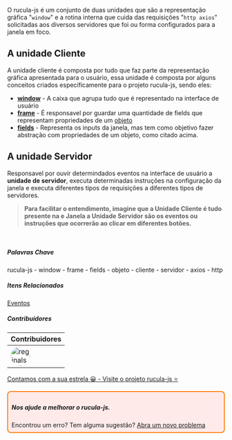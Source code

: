 O rucula-js é um conjunto de duas unidades que são a  representação gráfica "`window`" e a rotina interna que cuida das requisições "`http axios`" solicitadas aos diversos servidores que foi ou forma configurados para a janela em foco. 

## A unidade Cliente
A unidade cliente é composta por tudo que faz parte da representação gráfica apresentada para o usuário, essa unidade é composta por alguns conceitos criados especificamente para o projeto rucula-js, sendo eles:

- [**window**]() - A caixa que agrupa tudo  que é representado na interface de usuário
- [**frame**]() - É responsavel por guardar uma quantidade de fields que representam propriedades de um [objeto](https://developer.mozilla.org/pt-BR/docs/Web/JavaScript/Guide/Working_with_objects#vis%C3%A3o_geral_de_objetos)
- [**fields**]() -  Representa os inputs da janela, mas tem como objetivo fazer abstração com propriedades de um objeto, como citado acima.


## A unidade Servidor
Responsavel por ouvir determindados eventos na interface de usuário a **unidade de servidor**, executa determinadas instruções na configuração da janela e executa diferentes tipos de requisições a diferentes tipos de servidores.


> **Para facilitar o entendimento, imagine que a Unidade Cliente é tudo presente na e Janela a Unidade Servidor são os eventos ou instruções que ocorrerão ao clicar em diferentes botões.**


<br>

##### Palavras Chave

rucula-js - window - frame - fields - objeto - cliente - servidor - axios - http

##### Itens Relacionados
[Eventos](eventos.md)

##### Contribuidores

|Contribuidores|
|-|
|<a href="https://github.com/reginaldo-marinho"><img width="45px" height="45px" style="border-radius:30px" alt="reginalso-marinho" title="TheLarkInn" src="https://avatars.githubusercontent.com/u/60780631?v=4"></a>|

<a href="https://github.com/rucula-js/rucula-js">Contamos com a sua estrela 😀 - Visite o projeto rucula-js ⭐</a>

<div style="
    border: 2px solid #ff7906;
    border-radius: 8PX;
    padding: 8px;
    background-color: #ffeaea;
    ">
    <h5>Nos ajude a melhorar o rucula-js.</h5>
    Encontrou um erro? Tem alguma sugestão?  <a href="https://github.com/rucula-js/rucula-js/issues">Abra um novo problema</a><br>    
</div>

